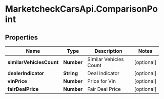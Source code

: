 # MarketcheckCarsApi.ComparisonPoint

## Properties
Name | Type | Description | Notes
------------ | ------------- | ------------- | -------------
**similarVehiclesCount** | **Number** | Similar Vehicles Count | [optional] 
**dealerIndicator** | **String** | Deal Indicator | [optional] 
**vinPrice** | **Number** | Price for Vin | [optional] 
**fairDealPrice** | **Number** | Fair Deal Price | [optional] 


